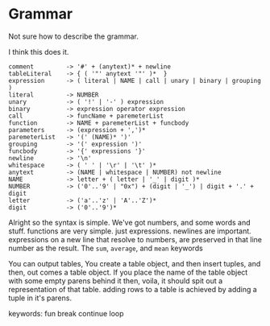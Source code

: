 # Grammar

Not sure how to describe the grammar.

I think this does it.
```
comment         -> '#' + (anytext)* + newline
tableLiteral    -> { ( '"' anytext '"' )*  }
expression      -> ( literal | NAME | call | unary | binary | grouping )
literal         -> NUMBER
unary           -> ( '!' | '-' ) expression
binary          -> expression operator expression
call            -> funcName + paremeterList
function        -> NAME + paremeterList + funcbody
parameters      -> (expression + ',')*
paremeterList   -> '(' (NAME)* ')'
grouping        -> '(' expression ')'
funcbody        -> '{' expressions '}'
newline         -> '\n'
whitespace      -> ( ' ' | '\r' | '\t' )*
anytext         -> (NAME | whitespace | NUMBER) not newline
NAME            -> letter + ( letter | '_' | digit )*
NUMBER          -> ('0'..'9' | "0x") + (digit | '_') | digit + '.' + digit
letter          -> ('a'..'z' | 'A'..'Z')*
digit           -> ('0'..'9')*
```
Alright so the syntax is simple. We've got numbers, and some words and stuff. functions are very simple. just expressions. newlines are important. expressions on a new line that resolve to numbers, are preserved in that line number as the result. The `sum`, `average`, and `mean` keywords

You can output tables, You create a table object, and then insert tuples, and then, out comes a table object. If you place the name of the table object with some empty parens behind it then, voila, it should spit out a representation of that table. adding rows to a table is achieved by adding a tuple in it's parens.

keywords:
	fun
	break
	continue
	loop
	

